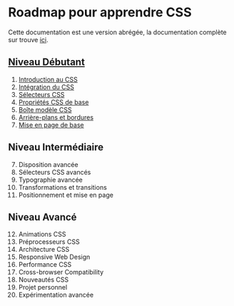 # Roadmap pour apprendre CSS
Cette documentation est une version abrégée, la documentation complète sur trouve [ici](https://www.w3schools.com/css/).

## [Niveau Débutant](031_Debutant.md)

1. [Introduction au CSS](031_Debutant.md#introduction-au-css)
2. [Intégration du CSS](031_Debutant.md#intégration-du-css)
3. [Sélecteurs CSS](031_Debutant.md#sélecteur-en-css)
4. [Propriétés CSS de base](031_Debutant.md#propriétés-css-de-base)
5. [Boîte modèle CSS](031_Debutant.md#boîte-modèle-css)
6. [Arrière-plans et bordures](031_Debutant.md#arrière-plan-et-bordures)
7. [Mise en page de base](031_Debutant.md#mise-en-page-de-base)

## Niveau Intermédiaire

7. Disposition avancée
8. Sélecteurs CSS avancés
9. Typographie avancée
10. Transformations et transitions
11. Positionnement et mise en page

## Niveau Avancé

12. Animations CSS
13. Préprocesseurs CSS
14. Architecture CSS
15. Responsive Web Design
16. Performance CSS
17. Cross-browser Compatibility
18. Nouveautés CSS
19. Projet personnel
20. Expérimentation avancée
